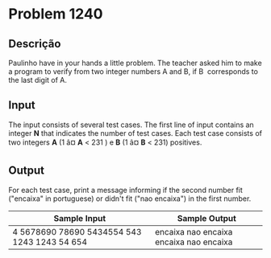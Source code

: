 # Problem 1240

Descrição
----------

Paulinho have in your hands a little problem. The teacher asked him to make a program to verify from two integer numbers A and B, if B  corresponds to the last digit of A.

Input
-----

The input consists of several test cases. The first line of input contains an integer **N** that indicates the number of test cases. Each test case consists of two integers **A** (1 â¤ **A** < 231 ) e **B** (1 â¤ **B** < 231) positives.

Output
------

For each test case, print a message informing if the second number fit ("encaixa" in portuguese) or didn't fit ("nao encaixa") in the first number.


| Sample Input | Sample Output |
| --- | --- |
| 4 5678690 78690 5434554 543 1243 1243 54 654 | encaixa nao encaixa encaixa nao encaixa |

